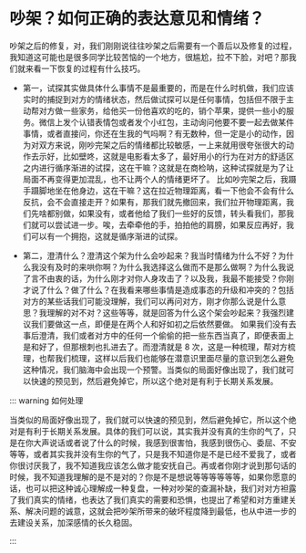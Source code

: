 # 吵架？如何正确的表达意见和情绪？

吵架之后的修复，对，我们刚刚说往往吵架之后需要有一个善后以及修复的过程，我知道这可能也是很多同学比较苦恼的一个地方，很尴尬，拉不下脸，对吧？那我们就来看一下恢复的过程有什么技巧。

- 第一，试探其实做具体什么事情不是最重要的，而是在什么时机做，我们应该实时的捕捉到对方的情绪状态，然后做试探可以是任何事情，包括但不限于主动帮对方做一些家务，给他买一份他喜欢的吃的，销个苹果，提供一些小的服务。微信上发个认错表情包或者发个小红包，主动询问他要不要一起去做某件事情，或者直接问，你还在生我的气吗啊？有无数种，但一定是小的动作，因为对双方来说，刚吵完架之后的情绪都比较敏感，一上来就用很夸张很大的动作去示好，比如壁咚，这就是电影看太多了，最好用小的行为在对方的舒适区之内进行循序渐进的试探，这在干嘛？这就是在商检呐，这种试探就是为了让局面不再变得更加混乱，也不让两个人的情绪更坏了。
  比如吵完架之后，我蹑手蹑脚地坐在他身边，这在干嘛？这在拉近物理距离，看一下他会不会有什么反抗，会不会直接走开？如果有，那我们就先撤回来，我们拉开物理距离，我们先啥都别做，如果没有，或者他给了我们一些好的反馈，转头看我们，那我们就可以尝试进一步。唉，去牵牵他的手，拍拍他的肩膀，如果反应再好，我们可以有一个拥抱，这就是循序渐进的试探。

- 第二，澄清什么？澄清这个架为什么会吵起来？我当时情绪为什么不好？为什么我没有及时的来哄你啊？为什么我选择这么做而不是那么做啊？为什么我说了言不由衷的话，为什么刚才对你人身攻击了？以及我，我最不能接受？你刚才说了什么？做了什么？在我看来哪些事情是造成事态的升级和冲突的？包括对方的某些话我们可能没理解，我们可以再问对方，刚才你那么说是什么意思？我理解的对不对？这些等等，就是回答为什么这个架会吵起来？我强烈建议我们要做这一点，即便是在两个人和好如初之后依然要做。
  如果我们没有去事后澄清，我们或者对方中的任何一个偷偷的把一些东西当真了，即便表面上是和好了，但那根刺也扎进去了。而澄清就是 8 次，这是一种梳理，帮对方梳理，也帮我们梳理，这样以后我们也能够在潜意识里面尽量的意识到怎么避免这种情况，我们脑海中会出现一个预警。当类似的局面好像出现了，我们就可以快速的预见到，然后避免掉它，所以这个绝对是有利于长期关系发展。

::: warning 如何处理

当类似的局面好像出现了，我们就可以快速的预见到，然后避免掉它，所以这个绝对是有利于长期关系发展。具体的我们可以说，其实我并没有真的生你的气了，只是在你大声说话或者说了什么的时候，我感到很害怕，我感到很伤心、委屈、不安等等，或者其实我并没有生你的气了，只是我不知道你是不是已经不爱我了，或者你很讨厌我了，我不知道我应该怎么做才能安抚自己。再或者你刚才说到那句话的时候，我不知道我理解的是不是对的？你是不是想说等等等等等等，如果你愿意的话，也可以把这种诚心理解成一种复盘，一种对吵架的查漏补缺，我们对对方袒露了我们真实的情绪，也表达了我们真实的需要和恐惧，也提出了希望和对方重建关系、解决问题的诚意，这就会把吵架所带来的破坏程度降到最低，也从中进一步的去建设关系，加深感情的长久稳固。

:::
